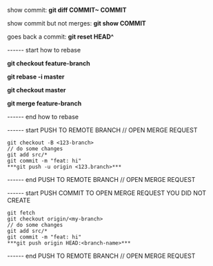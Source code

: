 show commit: **git diff COMMIT~ COMMIT**

show commit but not merges: **git show COMMIT**

goes back a commit: **git reset HEAD^**

------ start how to rebase

**git checkout feature-branch**

**git rebase -i master**

**git checkout master**

**git merge feature-branch**

------ end how to rebase


------ start PUSH TO REMOTE BRANCH // OPEN MERGE REQUEST
```
git checkout -B <123-branch>  
// do some changes  
git add src/*  
git commit -m "feat: hi"  
***git push -u origin <123.branch>***
```
------ end PUSH TO REMOTE BRANCH // OPEN MERGE REQUEST  

------ start PUSH COMMIT TO OPEN MERGE REQUEST YOU DID NOT CREATE
```
git fetch
git checkout origin/<my-branch>
// do some changes  
git add src/*  
git commit -m "feat: hi"  
***git push origin HEAD:<branch-name>***
```
------ end PUSH TO REMOTE BRANCH // OPEN MERGE REQUEST  

